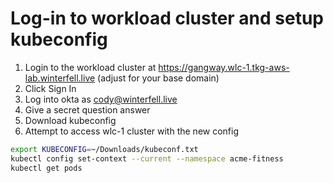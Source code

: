# Log-in to workload cluster and setup kubeconfig

1. Login to the workload cluster at https://gangway.wlc-1.tkg-aws-lab.winterfell.live (adjust for your base domain)
2. Click Sign In
3. Log into okta as cody@winterfell.live
4. Give a secret question answer
5. Download kubeconfig
6. Attempt to access wlc-1 cluster with the new config

```bash
export KUBECONFIG=~/Downloads/kubeconf.txt
kubectl config set-context --current --namespace acme-fitness
kubectl get pods
```